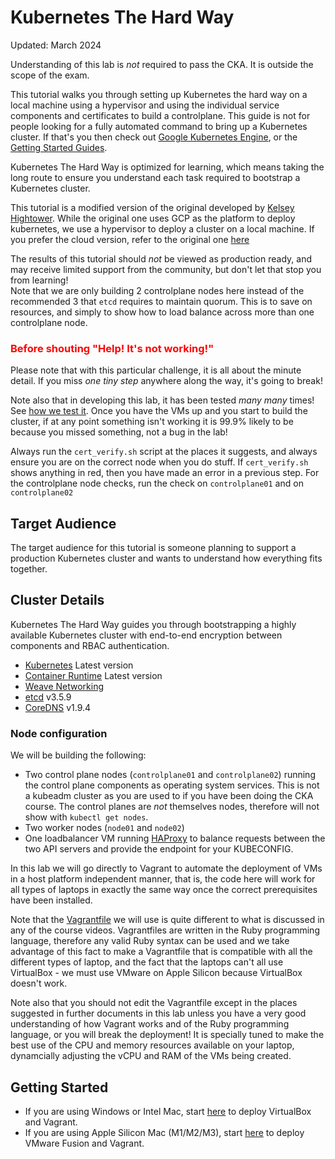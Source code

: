 # Kubernetes The Hard Way

Updated: March 2024

Understanding of this lab is *not* required to pass the CKA. It is outside the scope of the exam.

This tutorial walks you through setting up Kubernetes the hard way on a local machine using a hypervisor and using the individual service components and certificates to build a controlplane.
This guide is not for people looking for a fully automated command to bring up a Kubernetes cluster.
If that's you then check out [Google Kubernetes Engine](https://cloud.google.com/kubernetes-engine), or the [Getting Started Guides](http://kubernetes.io/docs/getting-started-guides/).

Kubernetes The Hard Way is optimized for learning, which means taking the long route to ensure you understand each task required to bootstrap a Kubernetes cluster.

This tutorial is a modified version of the original developed by [Kelsey Hightower](https://github.com/kelseyhightower/kubernetes-the-hard-way).
While the original one uses GCP as the platform to deploy kubernetes,  we use a hypervisor to deploy a cluster on a local machine. If you prefer the cloud version, refer to the original one [here](https://github.com/kelseyhightower/kubernetes-the-hard-way)

The results of this tutorial should *not* be viewed as production ready, and may receive limited support from the community, but don't let that stop you from learning!<br/>Note that we are only building 2 controlplane nodes here instead of the recommended 3 that `etcd` requires to maintain quorum. This is to save on resources, and simply to show how to load balance across more than one controlplane node.

### <font color="red">Before shouting "Help! It's not working!"</font>

Please note that with this particular challenge, it is all about the minute detail. If you miss _one tiny step_ anywhere along the way, it's going to break!

Note also that in developing this lab, it has been tested *many many* times! See [how we test it](./docs/99-test.md). Once you have the VMs up and you start to build the cluster, if at any point something isn't working it is 99.9% likely to be because you missed something, not a bug in the lab!

Always run the `cert_verify.sh` script at the places it suggests, and always ensure you are on the correct node when you do stuff. If `cert_verify.sh` shows anything in red, then you have made an error in a previous step. For the controlplane node checks, run the check on `controlplane01` and on `controlplane02`

## Target Audience

The target audience for this tutorial is someone planning to support a production Kubernetes cluster and wants to understand how everything fits together.

## Cluster Details

Kubernetes The Hard Way guides you through bootstrapping a highly available Kubernetes cluster with end-to-end encryption between components and RBAC authentication.

* [Kubernetes](https://github.com/kubernetes/kubernetes) Latest version
* [Container Runtime](https://github.com/containerd/containerd) Latest version
* [Weave Networking](https://www.weave.works/docs/net/latest/kubernetes/kube-addon/)
* [etcd](https://github.com/coreos/etcd) v3.5.9
* [CoreDNS](https://github.com/coredns/coredns) v1.9.4

### Node configuration

We will be building the following:

* Two control plane nodes (`controlplane01` and `controlplane02`) running the control plane components as operating system services. This is not a kubeadm cluster as you are used to if you have been doing the CKA course. The control planes are *not* themselves nodes, therefore will not show with `kubectl get nodes`.
* Two worker nodes (`node01` and `node02`)
* One loadbalancer VM running [HAProxy](https://www.haproxy.org/) to balance requests between the two API servers and provide the endpoint for your KUBECONFIG.

In this lab we will go directly to Vagrant to automate the deployment of VMs in a host platform independent manner, that is, the code here will work for all types of laptops in exactly the same way once the correct prerequisites have been installed.

Note that the [Vagrantfile](vagrant/Vagrantfile) we will use is quite different to what is discussed in any of the course videos. Vagrantfiles are written in the Ruby programming language, therefore any valid Ruby syntax can be used and we take advantage of this fact to make a Vagrantfile that is compatible with all the different types of laptop, and the fact that the laptops can't all use VirtualBox - we must use VMware on Apple Silicon because VirtualBox doesn't work.

Note also that you should not edit the Vagrantfile except in the places suggested in further documents in this lab unless you have a very good understanding of how Vagrant works and of the Ruby programming language, or you will break the deployment! It is specially tuned to make the best use of the CPU and memory resources available on your laptop, dynamcially adjusting the vCPU and RAM of the VMs being created.

## Getting Started

* If you are using Windows or Intel Mac, start [here](./VirtualBox/docs/01-prerequisites.md) to deploy VirtualBox and Vagrant.
* If you are using Apple Silicon Mac (M1/M2/M3), start [here](./apple-silicon/docs/01-prerequisites.md) to deploy VMware Fusion and Vagrant.

